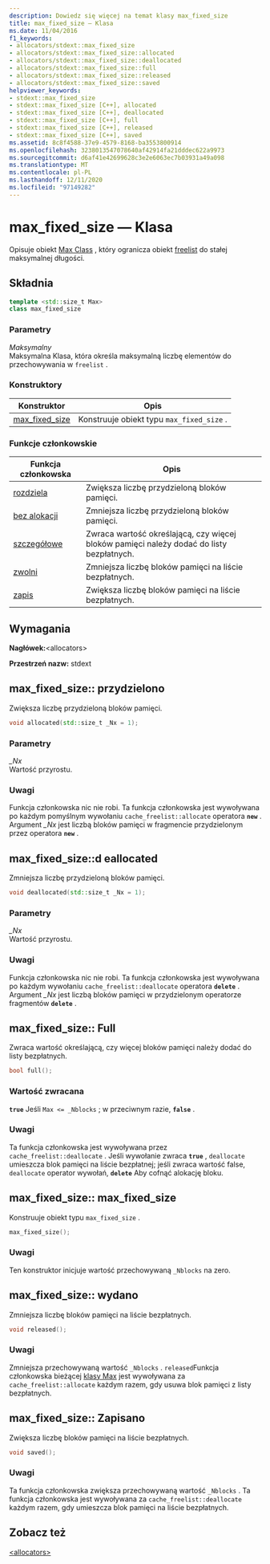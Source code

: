 ```yaml
---
description: Dowiedz się więcej na temat klasy max_fixed_size
title: max_fixed_size — Klasa
ms.date: 11/04/2016
f1_keywords:
- allocators/stdext::max_fixed_size
- allocators/stdext::max_fixed_size::allocated
- allocators/stdext::max_fixed_size::deallocated
- allocators/stdext::max_fixed_size::full
- allocators/stdext::max_fixed_size::released
- allocators/stdext::max_fixed_size::saved
helpviewer_keywords:
- stdext::max_fixed_size
- stdext::max_fixed_size [C++], allocated
- stdext::max_fixed_size [C++], deallocated
- stdext::max_fixed_size [C++], full
- stdext::max_fixed_size [C++], released
- stdext::max_fixed_size [C++], saved
ms.assetid: 8c8f4588-37e9-4579-8168-ba3553800914
ms.openlocfilehash: 3238013547078640af42914fa21dddec622a9973
ms.sourcegitcommit: d6af41e42699628c3e2e6063ec7b03931a49a098
ms.translationtype: MT
ms.contentlocale: pl-PL
ms.lasthandoff: 12/11/2020
ms.locfileid: "97149282"
---
```

# <a name="max_fixed_size-class"></a>max_fixed_size — Klasa

Opisuje obiekt [Max Class](../standard-library/allocators-header.md) , który ogranicza obiekt [freelist](../standard-library/freelist-class.md) do stałej maksymalnej długości.

## <a name="syntax"></a>Składnia

```cpp
template <std::size_t Max>
class max_fixed_size
```

### <a name="parameters"></a>Parametry

*Maksymalny*\
Maksymalna Klasa, która określa maksymalną liczbę elementów do przechowywania w `freelist` .

### <a name="constructors"></a>Konstruktory

|Konstruktor|Opis|
|-|-|
|[max_fixed_size](#max_fixed_size)|Konstruuje obiekt typu `max_fixed_size` .|

### <a name="member-functions"></a>Funkcje członkowskie

|Funkcja członkowska|Opis|
|-|-|
|[rozdziela](#allocated)|Zwiększa liczbę przydzieloną bloków pamięci.|
|[bez alokacji](#deallocated)|Zmniejsza liczbę przydzieloną bloków pamięci.|
|[szczegółowe](#full)|Zwraca wartość określającą, czy więcej bloków pamięci należy dodać do listy bezpłatnych.|
|[zwolni](#released)|Zmniejsza liczbę bloków pamięci na liście bezpłatnych.|
|[zapis](#saved)|Zwiększa liczbę bloków pamięci na liście bezpłatnych.|

## <a name="requirements"></a>Wymagania

**Nagłówek:**\<allocators>

**Przestrzeń nazw:** stdext

## <a name="max_fixed_sizeallocated"></a><a name="allocated"></a> max_fixed_size:: przydzielono

Zwiększa liczbę przydzieloną bloków pamięci.

```cpp
void allocated(std::size_t _Nx = 1);
```

### <a name="parameters"></a>Parametry

*_Nx*\
Wartość przyrostu.

### <a name="remarks"></a>Uwagi

Funkcja członkowska nic nie robi. Ta funkcja członkowska jest wywoływana po każdym pomyślnym wywołaniu `cache_freelist::allocate` operatora **`new`** . Argument *_Nx* jest liczbą bloków pamięci w fragmencie przydzielonym przez operatora **`new`** .

## <a name="max_fixed_sizedeallocated"></a><a name="deallocated"></a> max_fixed_size::d eallocated

Zmniejsza liczbę przydzieloną bloków pamięci.

```cpp
void deallocated(std::size_t _Nx = 1);
```

### <a name="parameters"></a>Parametry

*_Nx*\
Wartość przyrostu.

### <a name="remarks"></a>Uwagi

Funkcja członkowska nic nie robi. Ta funkcja członkowska jest wywoływana po każdym wywołaniu `cache_freelist::deallocate` operatora **`delete`** . Argument *_Nx* jest liczbą bloków pamięci w przydzielonym operatorze fragmentów **`delete`** .

## <a name="max_fixed_sizefull"></a><a name="full"></a> max_fixed_size:: Full

Zwraca wartość określającą, czy więcej bloków pamięci należy dodać do listy bezpłatnych.

```cpp
bool full();
```

### <a name="return-value"></a>Wartość zwracana

**`true`** Jeśli `Max <= _Nblocks` ; w przeciwnym razie, **`false`** .

### <a name="remarks"></a>Uwagi

Ta funkcja członkowska jest wywoływana przez `cache_freelist::deallocate` . Jeśli wywołanie zwraca **`true`** , `deallocate` umieszcza blok pamięci na liście bezpłatnej; jeśli zwraca wartość false, `deallocate` operator wywołań, **`delete`** Aby cofnąć alokację bloku.

## <a name="max_fixed_sizemax_fixed_size"></a><a name="max_fixed_size"></a> max_fixed_size:: max_fixed_size

Konstruuje obiekt typu `max_fixed_size` .

```cpp
max_fixed_size();
```

### <a name="remarks"></a>Uwagi

Ten konstruktor inicjuje wartość przechowywaną `_Nblocks` na zero.

## <a name="max_fixed_sizereleased"></a><a name="released"></a> max_fixed_size:: wydano

Zmniejsza liczbę bloków pamięci na liście bezpłatnych.

```cpp
void released();
```

### <a name="remarks"></a>Uwagi

Zmniejsza przechowywaną wartość `_Nblocks` . `released`Funkcja członkowska bieżącej [klasy Max](../standard-library/allocators-header.md) jest wywoływana za `cache_freelist::allocate` każdym razem, gdy usuwa blok pamięci z listy bezpłatnych.

## <a name="max_fixed_sizesaved"></a><a name="saved"></a> max_fixed_size:: Zapisano

Zwiększa liczbę bloków pamięci na liście bezpłatnych.

```cpp
void saved();
```

### <a name="remarks"></a>Uwagi

Ta funkcja członkowska zwiększa przechowywaną wartość `_Nblocks` . Ta funkcja członkowska jest wywoływana za `cache_freelist::deallocate` każdym razem, gdy umieszcza blok pamięci na liście bezpłatnych.

## <a name="see-also"></a>Zobacz też

[\<allocators>](../standard-library/allocators-header.md)
